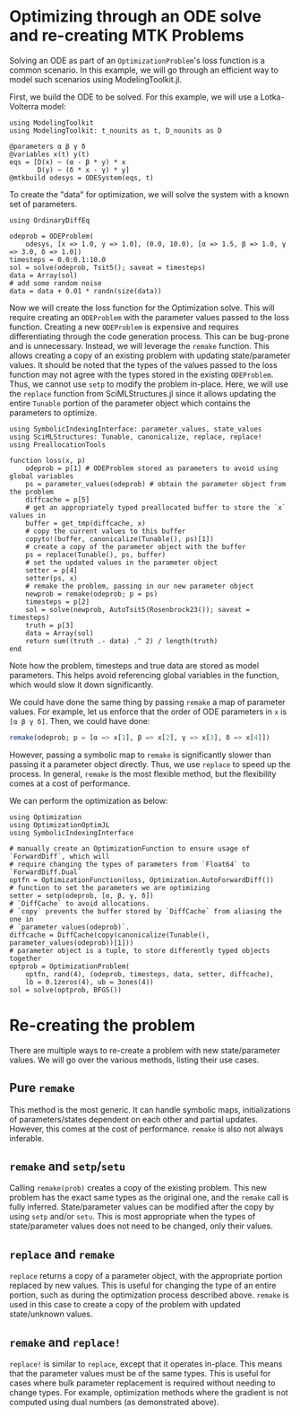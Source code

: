 # Optimizing through an ODE solve and re-creating MTK Problems

Solving an ODE as part of an `OptimizationProblem`'s loss function is a common scenario.
In this example, we will go through an efficient way to model such scenarios using
ModelingToolkit.jl.

First, we build the ODE to be solved. For this example, we will use a Lotka-Volterra model:

```@example Remake
using ModelingToolkit
using ModelingToolkit: t_nounits as t, D_nounits as D

@parameters α β γ δ
@variables x(t) y(t)
eqs = [D(x) ~ (α - β * y) * x
       D(y) ~ (δ * x - γ) * y]
@mtkbuild odesys = ODESystem(eqs, t)
```

To create the "data" for optimization, we will solve the system with a known set of
parameters.

```@example Remake
using OrdinaryDiffEq

odeprob = ODEProblem(
    odesys, [x => 1.0, y => 1.0], (0.0, 10.0), [α => 1.5, β => 1.0, γ => 3.0, δ => 1.0])
timesteps = 0.0:0.1:10.0
sol = solve(odeprob, Tsit5(); saveat = timesteps)
data = Array(sol)
# add some random noise
data = data + 0.01 * randn(size(data))
```

Now we will create the loss function for the Optimization solve. This will require creating
an `ODEProblem` with the parameter values passed to the loss function. Creating a new
`ODEProblem` is expensive and requires differentiating through the code generation process.
This can be bug-prone and is unnecessary. Instead, we will leverage the `remake` function.
This allows creating a copy of an existing problem with updating state/parameter values. It
should be noted that the types of the values passed to the loss function may not agree with
the types stored in the existing `ODEProblem`. Thus, we cannot use `setp` to modify the
problem in-place. Here, we will use the `replace` function from SciMLStructures.jl since
it allows updating the entire `Tunable` portion of the parameter object which contains the
parameters to optimize.

```@example Remake
using SymbolicIndexingInterface: parameter_values, state_values
using SciMLStructures: Tunable, canonicalize, replace, replace!
using PreallocationTools

function loss(x, p)
    odeprob = p[1] # ODEProblem stored as parameters to avoid using global variables
    ps = parameter_values(odeprob) # obtain the parameter object from the problem
    diffcache = p[5]
    # get an appropriately typed preallocated buffer to store the `x` values in
    buffer = get_tmp(diffcache, x)
    # copy the current values to this buffer
    copyto!(buffer, canonicalize(Tunable(), ps)[1])
    # create a copy of the parameter object with the buffer
    ps = replace(Tunable(), ps, buffer)
    # set the updated values in the parameter object
    setter = p[4]
    setter(ps, x)
    # remake the problem, passing in our new parameter object
    newprob = remake(odeprob; p = ps)
    timesteps = p[2]
    sol = solve(newprob, AutoTsit5(Rosenbrock23()); saveat = timesteps)
    truth = p[3]
    data = Array(sol)
    return sum((truth .- data) .^ 2) / length(truth)
end
```

Note how the problem, timesteps and true data are stored as model parameters. This helps
avoid referencing global variables in the function, which would slow it down significantly.

We could have done the same thing by passing `remake` a map of parameter values. For example,
let us enforce that the order of ODE parameters in `x` is `[α β γ δ]`. Then, we could have
done:

```julia
remake(odeprob; p = [α => x[1], β => x[2], γ => x[3], δ => x[4]])
```

However, passing a symbolic map to `remake` is significantly slower than passing it a
parameter object directly. Thus, we use `replace` to speed up the process. In general,
`remake` is the most flexible method, but the flexibility comes at a cost of performance.

We can perform the optimization as below:

```@example Remake
using Optimization
using OptimizationOptimJL
using SymbolicIndexingInterface

# manually create an OptimizationFunction to ensure usage of `ForwardDiff`, which will
# require changing the types of parameters from `Float64` to `ForwardDiff.Dual`
optfn = OptimizationFunction(loss, Optimization.AutoForwardDiff())
# function to set the parameters we are optimizing
setter = setp(odeprob, [α, β, γ, δ])
# `DiffCache` to avoid allocations.
# `copy` prevents the buffer stored by `DiffCache` from aliasing the one in
# `parameter_values(odeprob)`.
diffcache = DiffCache(copy(canonicalize(Tunable(), parameter_values(odeprob))[1]))
# parameter object is a tuple, to store differently typed objects together
optprob = OptimizationProblem(
    optfn, rand(4), (odeprob, timesteps, data, setter, diffcache),
    lb = 0.1zeros(4), ub = 3ones(4))
sol = solve(optprob, BFGS())
```

# Re-creating the problem

There are multiple ways to re-create a problem with new state/parameter values. We will go
over the various methods, listing their use cases.

## Pure `remake`

This method is the most generic. It can handle symbolic maps, initializations of
parameters/states dependent on each other and partial updates. However, this comes at the
cost of performance. `remake` is also not always inferable.

## `remake` and `setp`/`setu`

Calling `remake(prob)` creates a copy of the existing problem. This new problem has the
exact same types as the original one, and the `remake` call is fully inferred.
State/parameter values can be modified after the copy by using `setp` and/or `setu`. This
is most appropriate when the types of state/parameter values does not need to be changed,
only their values.

## `replace` and `remake`

`replace` returns a copy of a parameter object, with the appropriate portion replaced by new
values. This is useful for changing the type of an entire portion, such as during the
optimization process described above. `remake` is used in this case to create a copy of the
problem with updated state/unknown values.

## `remake` and `replace!`

`replace!` is similar to `replace`, except that it operates in-place. This means that the
parameter values must be of the same types. This is useful for cases where bulk parameter
replacement is required without needing to change types. For example, optimization methods
where the gradient is not computed using dual numbers (as demonstrated above).
